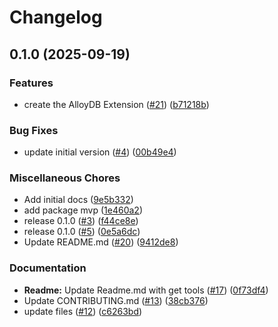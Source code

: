 # Changelog

## 0.1.0 (2025-09-19)


### Features

* create the AlloyDB Extension ([#21](https://github.com/gemini-cli-extensions/alloydb/issues/21)) ([b71218b](https://github.com/gemini-cli-extensions/alloydb/commit/b71218ba1977b906043621f23cf7fff05937e833))


### Bug Fixes

* update initial version ([#4](https://github.com/gemini-cli-extensions/alloydb/issues/4)) ([00b49e4](https://github.com/gemini-cli-extensions/alloydb/commit/00b49e41b1a37a109e5e28969317f2452dc22a95))


### Miscellaneous Chores

* Add initial docs ([9e5b332](https://github.com/gemini-cli-extensions/alloydb/commit/9e5b332965b19dbaeac1dc682755ae515411ebe9))
* add package mvp ([1e460a2](https://github.com/gemini-cli-extensions/alloydb/commit/1e460a2be693abf591fc5d077dfb4bdcea832cf3))
* release 0.1.0 ([#3](https://github.com/gemini-cli-extensions/alloydb/issues/3)) ([f44ce8e](https://github.com/gemini-cli-extensions/alloydb/commit/f44ce8e08661b0eb620ccf0ca6d93dcb867d0eac))
* release 0.1.0 ([#5](https://github.com/gemini-cli-extensions/alloydb/issues/5)) ([0e5a6dc](https://github.com/gemini-cli-extensions/alloydb/commit/0e5a6dcba26a5d26512f018f33a9af88d82a2606))
* Update README.md ([#20](https://github.com/gemini-cli-extensions/alloydb/issues/20)) ([9412de8](https://github.com/gemini-cli-extensions/alloydb/commit/9412de8401e666aa4ac91367634bcde123361f38))


### Documentation

* **Readme:** Update Readme.md with get tools ([#17](https://github.com/gemini-cli-extensions/alloydb/issues/17)) ([0f73df4](https://github.com/gemini-cli-extensions/alloydb/commit/0f73df47b92a4718a008fa83e137a0d0ebcb2e5d))
* Update CONTRIBUTING.md ([#13](https://github.com/gemini-cli-extensions/alloydb/issues/13)) ([38cb376](https://github.com/gemini-cli-extensions/alloydb/commit/38cb376003f11ede4ad840b9a329e050ea0c167f))
* update files ([#12](https://github.com/gemini-cli-extensions/alloydb/issues/12)) ([c6263bd](https://github.com/gemini-cli-extensions/alloydb/commit/c6263bde685d1235b67a4dde91c4278cd4e6c473))
